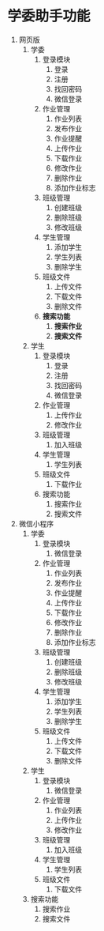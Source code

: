 # 学委助手功能

1. 网页版
   1. 学委
      1. 登录模块
         1. 登录
         2. 注册
         3. 找回密码
         4. 微信登录
      2. 作业管理
         1. 作业列表
         2. 发布作业
         3. 作业提醒
         4. 上传作业
         5. 下载作业
         6. 修改作业
         7. 删除作业
         8. 添加作业标志
      3. 班级管理
         1. 创建班级
         2. 删除班级
         3. 修改班级
      4. 学生管理
         1. 添加学生
         2. 学生列表
         3. 删除学生
      5. 班级文件
         1. 上传文件
         2. 下载文件
         3. 删除文件
      6. **搜索功能**
         1. **搜索作业**
         2. **搜索文件**
   2. 学生
      1. 登录模块
         1. 登录
         2. 注册
         3. 找回密码
         4. 微信登录
      2. 作业管理
         1. 上传作业
         2. 修改作业
      3. 班级管理
         1. 加入班级
      4. 学生管理
         1. 学生列表
      5. 班级文件
         1. 下载作业
      6. 搜索功能
         1. 搜索作业
         2. 搜索文件
2. 微信小程序
   1. 学委
      1. 登录模块
         1. 微信登录
      2. 作业管理
         1. 作业列表
         2. 发布作业
         3. 作业提醒
         4. 上传作业
         5. 下载作业
         6. 修改作业
         7. 删除作业
         8. 添加作业标志
      3. 班级管理
         1. 创建班级
         2. 删除班级
         3. 修改班级
      4. 学生管理
         1. 添加学生
         2. 学生列表
         3. 删除学生
      5. 班级文件
         1. 上传文件
         2. 下载文件
         3. 删除文件
   2. 学生
      1. 登录模块
         1. 微信登录
      2. 作业管理
         1. 作业列表
         2. 上传作业
         3. 修改作业
      3. 班级管理
         1. 加入班级
      4. 学生管理
         1. 学生列表
      5. 班级文件
         1. 下载文件
   3. 搜索功能
      1. 搜索作业
      2. 搜索文件